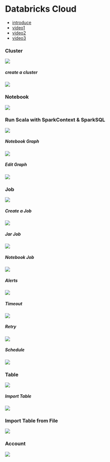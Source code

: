 # Databricks Cloud
- [introduce](https://databricks.com/blog/2015/06/15/databricks-is-now-generally-available.html)
- [video1](https://www.youtube.com/embed/srI9yNOAbU0?autoplay=1)
- [video2](https://www.youtube.com/embed/MXI0F8zfKGI?autoplay=1)
- [video3](https://www.youtube.com/embed/2OYYPoJOU94?autoplay=1)

### Cluster
![](../../../images/databricks_cloud/cluster.PNG)

##### create a cluster
![](../../../images/databricks_cloud/cluster_new.PNG)

### Notebook
![](../../../images/databricks_cloud/notebook1.PNG)

### Run Scala with SparkContext & SparkSQL
![](../../../images/databricks_cloud/notebook2.PNG)

##### Notebook Graph
![](../../../images/databricks_cloud/notebook_graph.PNG)

##### Edit Graph
![](../../../images/databricks_cloud/notebook_plot.PNG)

### Job
![](../../../images/databricks_cloud/job.PNG)

##### Create a Job
![](../../../images/databricks_cloud/job_edit.PNG)

##### Jar Job
![](../../../images/databricks_cloud/job_jar.PNG)

##### Notebook Job
![](../../../images/databricks_cloud/job_notebook.PNG)

##### Alerts
![](../../../images/databricks_cloud/job_alerts.PNG)

##### Timeout
![](../../../images/databricks_cloud/job_timeout.PNG)

##### Retry
![](../../../images/databricks_cloud/job_retry.PNG)

##### Schedule
![](../../../images/databricks_cloud/job_schedule.PNG)

### Table
![](../../../images/databricks_cloud/table.PNG)

##### Import Table
![](../../../images/databricks_cloud/table_import.PNG)

### Import Table from File
![](../../../images/databricks_cloud/table_import2.PNG)


### Account
![](../../../images/databricks_cloud/account.PNG)
